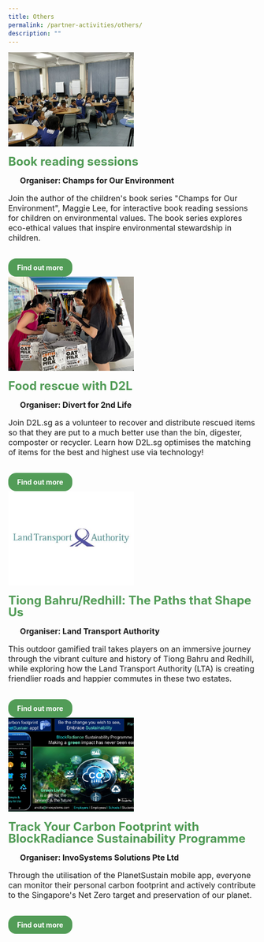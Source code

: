 ```yaml
---
title: Others
permalink: /partner-activities/others/
description: ""
---
```

<style>
  .row_custom {
    gap: 1rem;
    flex-wrap: wrap;
  }

  .programmes__item {
    flex: 0 1 calc(33% - 0.5rem) !important;
    display: flex;
    flex-direction: column;
    justify-content: space-between;
  }

  .programmes__item__header > img {
    margin: 0;
    width: 255px;
    height: 191px;
    object-fit: cover;
    object-position: center;
  }

  .programmes__item__header > h2 {
    color: black;
    font-size: 1.5rem;
    line-height: 1.5rem;
    margin: 1rem 0 0.5rem;
    font-weight: bold;
    color: #509b55;
  }

  .programmes__item__detail > ul {
    display: flex;
    flex-direction: column;
    list-style-type: none;
    margin: 1rem 0;
  }

  .programmes__item__detail > ul > li {
    margin: 0;
    font-size: 1rem;
    line-height: 1.25;
  }

  .programmes__item__detail > ul > li:last-child {
    margin: 0;
  }

  .programmes__item__body > p {
    font-size: 1rem;
    line-height: 1.25;
  }

  .programmes__item__actions {
    display: flex;
    align-items: center;
    margin-top: 1rem;
    gap: 0.5rem;
  }

  .programmes__item__actions > a {
    border: 2px solid black;
    padding: 0.5rem 1rem;
    height: fit-content;
    border-radius: 1rem;
    background-color: transparent;
    cursor: pointer;
    font-weight: bold;
    text-decoration: none;
    margin-bottom: 0;
  }

  .programmes__item__actions > .button-primary {
    background-color: #529c57;
    border: 2px solid #529c57;
    color: white !important;
  }

  .programmes__item__actions > .button-secondary {
    border: 2px solid #43b453;
    color: #43b453 !important;
  }
</style>

<div class="row row_custom">
  <!-- Book reading sessions -->
  <div class="programmes__item col is-one-third">
    <div class="programmes__item__wrapper">
      <div class="programmes__item__header">
        <img src="/images/Events/champs%20for%20our%20environment.png">
        <h2>Book reading sessions</h2>
      </div>
      <div class="programmes__item__detail">
        <ul>
          <li><strong>Organiser: Champs for Our Environment</strong></li>
        </ul>
      </div>
      <div class="programmes__item__body">
        <p>
       Join the author of the children's book series "Champs for Our Environment", Maggie Lee, for interactive book reading sessions for children on environmental values. The book series explores eco-ethical values that inspire environmental stewardship in children.
        </p>
      </div>
    </div>
    <div class="programmes__item__actions">
      <a href="/what-happen-to-fish-in-lake/" class="button-primary">
        Find out more
      </a>
    </div>
  </div>
	  <!-- Food rescue with D2L -->
  <div class="programmes__item col is-one-third">
    <div class="programmes__item__wrapper">
      <div class="programmes__item__header">
        <img src="/images/Initiatives/photo_2023-03-25_18-42-41.jpg">
        <h2>Food rescue with D2L</h2>
      </div>
      <div class="programmes__item__detail">
        <ul>
          <li><strong>Organiser: Divert for 2nd Life</strong></li>
        </ul>
      </div>
      <div class="programmes__item__body">
        <p>
Join D2L.sg as a volunteer to recover and distribute rescued items so that they are put to a much better use than the bin, digester, composter or recycler. Learn how D2L.sg optimises the matching of items for the best and highest use via technology! </p>
      </div>
    </div>
    <div class="programmes__item__actions">
      <a href="/wanted-food-rescue-volunteers-to-help-redistribute-surplus-food/" class="button-primary">
        Find out more
      </a>
    </div>
  </div> <!-- Tiong Bahru/Redhill: The Paths that Shape Us-->
  <div class="programmes__item col is-one-third">
    <div class="programmes__item__wrapper">
      <div class="programmes__item__header">
        <img src="/images/Our%20Partners/Public%20Agencies/landtransportauthority.jpg">
        <h2>Tiong Bahru/Redhill: The Paths that Shape Us</h2>
      </div>
      <div class="programmes__item__detail">
        <ul>
          <li><strong>Organiser: Land Transport Authority</strong></li>
        </ul>
      </div>
      <div class="programmes__item__body">
        <p>
         This outdoor gamified trail takes players on an immersive journey through the vibrant culture and history of Tiong Bahru and Redhill, while exploring how the Land Transport Authority (LTA) is creating friendlier roads and happier commutes in these two estates.
        </p>
      </div>
    </div>
    <div class="programmes__item__actions">
      <a href="/the-paths-that-shape-us/" class="button-primary">
        Find out more
      </a>
    </div>
  </div>
	  <!-- Track Your Carbon Footprint with BlockRadiance Sustainability Programme-->
  <div class="programmes__item col is-one-third">
    <div class="programmes__item__wrapper">
      <div class="programmes__item__header">
        <img src="/images/Challenges%20&amp;%20Deals/planetsustain-mse-1920x1080-v1.jpg">
        <h2>Track Your Carbon Footprint with BlockRadiance Sustainability Programme</h2>
      </div>
      <div class="programmes__item__detail">
        <ul>
          <li><strong>Organiser: InvoSystems Solutions Pte Ltd</strong></li>
        </ul>
      </div>
      <div class="programmes__item__body">
        <p>
Through the utilisation of the PlanetSustain mobile app, everyone can monitor their personal carbon footprint and actively contribute to the Singapore's Net Zero target and preservation of our planet.</p>
      </div>
    </div>
    <div class="programmes__item__actions">
      <a href="/track-your-carbon-footprint-with-blockradiance-sustainability-programme/" class="button-primary">
        Find out more
      </a>
    </div>
  </div></div>